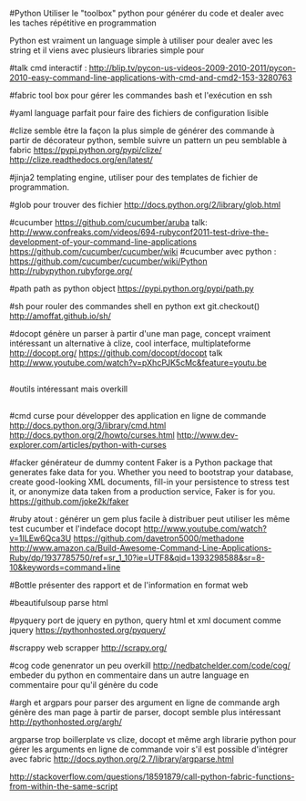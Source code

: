 #Python
Utiliser le "toolbox" python pour générer du code et dealer avec les taches 
répétitive en programmation

Python est vraiment un language simple à utiliser pour dealer avec les string
et il viens avec plusieurs libraries simple pour 

#talk 
cmd interactif :
http://blip.tv/pycon-us-videos-2009-2010-2011/pycon-2010-easy-command-line-applications-with-cmd-and-cmd2-153-3280763

#fabric 
tool box pour gérer les commandes bash et l'exécution en ssh 

#yaml
language parfait pour faire des fichiers de configuration lisible

#clize
semble être la façon la plus simple de générer des commande à partir 
de décorateur python, semble suivre un pattern un peu semblable à fabric
https://pypi.python.org/pypi/clize/
http://clize.readthedocs.org/en/latest/

#jinja2 
templating engine, utiliser pour des templates de fichier de programmation.

#glob 
pour trouver des fichier
http://docs.python.org/2/library/glob.html


#cucumber
https://github.com/cucumber/aruba
talk:
http://www.confreaks.com/videos/694-rubyconf2011-test-drive-the-development-of-your-command-line-applications
https://github.com/cucumber/cucumber/wiki
#cucumber avec python : 
https://github.com/cucumber/cucumber/wiki/Python
http://rubypython.rubyforge.org/

#path
path as python object
https://pypi.python.org/pypi/path.py

#sh
pour rouler des commandes shell en python ext git.checkout()
http://amoffat.github.io/sh/

#docopt
génère un parser à partir d'une man page, concept vraiment intéressant
un alternative à clize, cool interface, multiplateforme
http://docopt.org/
https://github.com/docopt/docopt
talk 
http://www.youtube.com/watch?v=pXhcPJK5cMc&feature=youtu.be
##
#outils intéressant mais overkill
##

#cmd curse 
pour développer des application en ligne de commande
http://docs.python.org/3/library/cmd.html
http://docs.python.org/2/howto/curses.html
http://www.dev-explorer.com/articles/python-with-curses


#facker 
générateur de dummy content
Faker is a Python package that generates fake data for you. Whether you need to bootstrap your database, create good-looking XML documents, fill-in your persistence to stress test it, or anonymize data taken from a production service, Faker is for you.
https://github.com/joke2k/faker


#ruby 
atout : générer un gem plus facile à distribuer
peut utiliser les même test cucumber et l'indeface docopt
http://www.youtube.com/watch?v=1ILEw6Qca3U
https://github.com/davetron5000/methadone
http://www.amazon.ca/Build-Awesome-Command-Line-Applications-Ruby/dp/1937785750/ref=sr_1_10?ie=UTF8&qid=1393298588&sr=8-10&keywords=command+line

#Bottle
présenter des rapport et de l'information en format web

#beautifulsoup
parse html 

#pyquery
port de jquery en python, 
query html et xml document comme jquery
https://pythonhosted.org/pyquery/

#scrappy
web scrapper
http://scrapy.org/

#cog 
code genenrator un peu overkill
http://nedbatchelder.com/code/cog/
embeder du python en commentaire dans un autre language en commentaire pour qu'il génère du code

#argh et argpars pour parser des argument en ligne de commande
argh
génère des man page à partir de parser, docopt semble plus intéressant
http://pythonhosted.org/argh/

argparse 
trop boillerplate vs clize, docopt et même argh
librarie python pour gérer les arguments en ligne de commande
voir s'il est possible d'intégrer avec fabric
http://docs.python.org/2.7/library/argparse.html

http://stackoverflow.com/questions/18591879/call-python-fabric-functions-from-within-the-same-script





